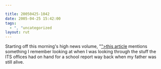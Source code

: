 ```yaml
---

title: 20050425-1042
date: 2005-04-25 15:42:00
tags:
  - ", "uncategorized
layout: rut
---
```


<p> Starting off this morning's high news volume,
"<a href="http://news.yahoo.com/news?tmpl=<?php echo
htmlentities("story&u=/ap/20050424/ap_on_hi_te/smarter_highways");
?>">this article</a> mentions something I remember looking at when
I was looking through the stuff the ITS offices had on hand for a
school report way back when my father was still alive.</p>

